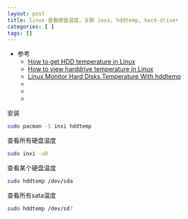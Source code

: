 ```yaml
---
layout: post
title: linux-查看硬盘温度，关联 inxi, hddtemp, hard-driver
categories: [ ]
tags: []
---
```


* 参考
  * [How to get HDD temperature in Linux](https://linuxconfig.org/obtain-hard-drive-temperature-information-using-linux)
  * [How to view harddrive temperature in Linux](https://www.simplified.guide/linux/disk-temperature-view)
  * [Linux Monitor Hard Disks Temperature With hddtemp](https://www.cyberciti.biz/tips/howto-monitor-hard-drive-temperature.html)
  * []()
  * []()
  * []()



安装

~~~sh
sudo pacman -S inxi hddtemp
~~~

查看所有硬盘温度

~~~sh
sudo inxi -xD
~~~

查看某个硬盘温度

~~~sh
sudo hddtemp /dev/sda
~~~

查看所有sata温度

~~~sh
sudo hddtemp /dev/sd?
~~~






